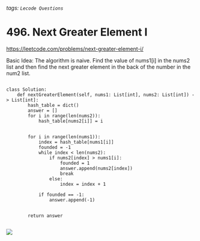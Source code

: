 ###### tags: `Lecode Questions`

# 496. Next Greater Element I

https://leetcode.com/problems/next-greater-element-i/

Basic Idea: The algorithm is naive.  Find the value of nums1[i] in the nums2 list and then find the next greater element in the back of the number in the num2 list.  


```python=

class Solution:
    def nextGreaterElement(self, nums1: List[int], nums2: List[int]) -> List[int]:
        hash_table = dict()
        answer = []
        for i in range(len(nums2)):
            hash_table[nums2[i]] = i
            
        
        for i in range(len(nums1)):
            index = hash_table[nums1[i]]
            founded = -1
            while index < len(nums2):
                if nums2[index] > nums1[i]:
                    founded = 1
                    answer.append(nums2[index])
                    break
                else:
                    index = index + 1
                    
            if founded == -1:
                answer.append(-1)
                
        
        return answer
                
```
![](https://i.imgur.com/kZqvS30.png)
